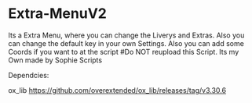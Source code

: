 # Extra-MenuV2
Its a Extra Menu, where you can change the Liverys and Extras. Also you can change the default key in your own Settings. Also you can add some Coords if you want to at the script
#Do NOT reupload this Script. Its my Own made by Sophie Scripts

Dependcies:

ox_lib
https://github.com/overextended/ox_lib/releases/tag/v3.30.6
